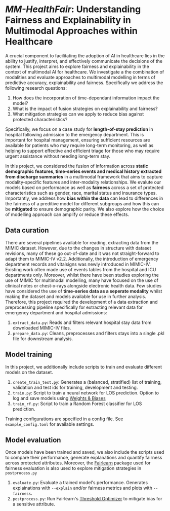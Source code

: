 # *MM-HealthFair*: Understanding Fairness and Explainability in Multimodal Approaches within Healthcare

A crucial component to facilitating the adoption of AI in healthcare lies in the ability to justify, interpret, and effectively communicate the decisions of the system.
This project aims to explore fairness and explainability in the context of multimodal AI for healthcare. We investigate a the combination of modalities and evaluate approaches to multimodal modelling in terms of predictive accuracy, explainability and fairness. Specifically we address the following research questions:

1. How does the incorporation of time-dependant information impact the model?
2. What is the impact of fusion strategies on explainability and fairness?
3. What mitigation strategies can we apply to reduce bias against protected characteristics?

Specifically, we focus on a case study for **length-of-stay prediction** in hospital following admission to the emergency department. This is important for hospital management, ensuring sufficient resources are available for patients who may require long-term monitoring, as well as helping to support effective and efficient triage for those who may require urgent assistance without needing long-term stay.

In this project, we considered the fusion of information across **static demographic features, time-series events and medical history extracted from discharge summaries** in a multimodal framework that aims to capture modality-specific features and inter-modality relationships. We evalute our models based on performance as well as **fairness** across a set of protected characteristics such as gender, race, marital status and insurance types. Importantly, we address how **bias within the data** can lead to differences in the fairness of a preditive model for different subgroups and how this can be **mitigated** to ensure demographic parity. We also explore how the choice of modelling approach can amplify or reduce these effects.


## Data curation
There are several pipelines available for reading, extracting data from the MIMIC dataset. However, due to the changes in structure with dataset revisions, many of these go out-of-date and it was not straight-forward to adapt them to MIMIC-IV v2.2. Additionally, the introduction of emergency department records and vitalsigns was newly introduced in MIMIC-IV. Existing work often made use of events tables from the hospital and ICU departments only. Moreover, whilst there have been studies exploring the use of MIMIC for multimodal modelling, many have focused on the use of clinical notes or chest-x-rays alongside electronic health data. Few studies have considered the use of **time-series data as a seperate modality** whilst making the dataset and models available for use in further analysis. Therefore, this project required the development of a data extraction and preprocessing pipeline specifically for extracting relevant data for emergency department and hospital admissions:

1. `extract_data.py`: Reads and filters relevant hospital stay data from downloaded MIMIC-IV files.
2. `prepare_data.py`: Cleans, preprocesses and filters stays into a single .pkl file for downstream analysis.

## Model training
In this project, we additionally include scripts to train and evaluate different models on the dataset.

1. `create_train_test.py`: Generates a (balanced, stratified) list of training, validation and test ids for training, development and testing.
2. `train.py`: Script to train a neural network for LOS prediction. Option to log and save models using [Weights & Biases](https://wandb.ai)
3. `train_rf.py`: Script to train a Random Forest classifier for LOS prediction.

Training configurations are specified in a config file. See `example_config.toml` for available settings.

## Model evaluation
Once models have been trained and saved, we also include the scripts used to compare their performance, generate explanations and quantify fairness across protected attributes. Moreover, the [Fairlearn](https://fairlearn.org/) package used for fairness evaluation is also used to explore mitigation strategies in `postprocess.py`

1. `evaluate.py`: Evaluate a trained model's performance. Generates explainations with `--explain` and/or fairness metrics and plots with `--fairness`.
2. `postprocess.py`: Run Fairlearn's [Threshold Optimizer](https://fairlearn.org/v0.10/user_guide/mitigation/postprocessing.html) to mitigate bias for a sensitive attribute.
